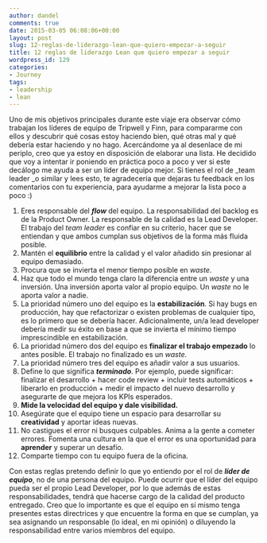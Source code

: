 ```yaml
---
author: dandel
comments: true
date: 2015-03-05 06:08:06+00:00
layout: post
slug: 12-reglas-de-liderazgo-lean-que-quiero-empezar-a-seguir
title: 12 reglas de liderazgo Lean que quiero empezar a seguir
wordpress_id: 129
categories:
- Journey
tags:
- leadership
- lean
---
```


Uno de mis objetivos principales durante este viaje era observar cómo trabajan los líderes de equipo de Tripwell y Finn, para compararme con ellos y descubrir qué cosas estoy haciendo bien, qué otras mal y qué debería estar haciendo y no hago. Acercándome ya al desenlace de mi periplo, creo que ya estoy en disposición de elaborar una lista. He decidido que voy a intentar ir poniendo en práctica poco a poco y ver si este decálogo me ayuda a ser un líder de equipo mejor. Si tienes el rol de _team leader _o similar y lees esto, te agradecería que dejaras tu feedback en los comentarios con tu experiencia, para ayudarme a mejorar la lista poco a poco :)

  1. Eres responsable del **_flow_** del equipo. La responsabilidad del backlog es de la Product Owner. La responsable de la calidad es la Lead Developer. El trabajo del _team leader_ es confiar en su criterio, hacer que se entiendan y que ambos cumplan sus objetivos de la forma más fluida posible.
  2. Mantén el **equilibrio** entre la calidad y el valor añadido sin presionar al equipo demasiado.
  3. Procura que se invierta el menor tiempo posible en _waste_.
  4. Haz que todo el mundo tenga claro la diferencia entre un _waste_ y una inversión. Una inversión aporta valor al propio equipo. Un _waste_ no le aporta valor a nadie.
  5. La prioridad número uno del equipo es la **estabilización**. Si hay bugs en producción, hay que refactorizar o existen problemas de cualquier tipo, es lo primero que se debería hacer. Adicionalmente, un/a lead developer debería medir su éxito en base a que se invierta el mínimo tiempo imprescindible en estabilización.
  6. La prioridad número dos del equipo es **finalizar el trabajo empezado** lo antes posible. El trabajo no finalizado es un _waste._
  7. La prioridad número tres del equipo es añadir valor a sus usuarios.
  8. Define lo que significa **_terminado_**. Por ejemplo, puede significar: finalizar el desarrollo + hacer code review + incluir tests automáticos + liberarlo en producción + medir el impacto del nuevo desarrollo y asegurarte de que mejora los KPIs esperados.
  9. **Mide la velocidad del equipo y dale visibilidad.**
  10. Asegúrate que el equipo tiene un espacio para desarrollar su **creatividad** y aportar ideas nuevas.
  11. No castigues el error ni busques culpables. Anima a la gente a cometer errores. Fomenta una cultura en la que el error es una oportunidad para **aprender** y superar un desafío.
  12. Comparte tiempo con tu equipo fuera de la oficina.

Con estas reglas pretendo definir lo que yo entiendo por el rol de _**líder de equipo**_, no de una persona del equipo. Puede ocurrir que el líder del equipo pueda ser el propio Lead Developer, por lo que además de estas responsabilidades, tendrá que hacerse cargo de la calidad del producto entregado. Creo que lo importante es que el equipo en sí mismo tenga presentes estas directrices y que encuentre la forma en que se cumplan, ya sea asignando un responsable (lo ideal, en mi opinión) o diluyendo la responsabilidad entre varios miembros del equipo.
